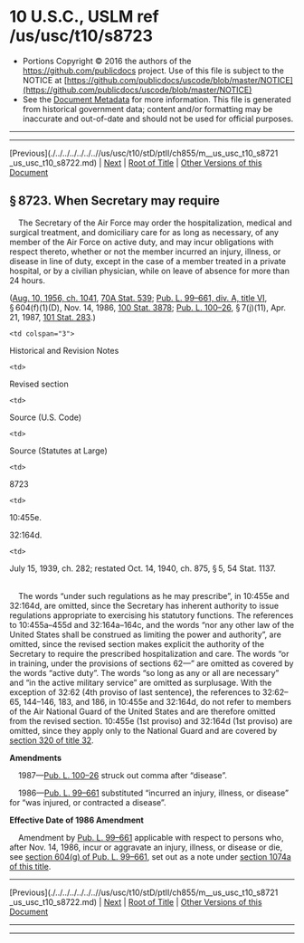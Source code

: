 ---
---

# 10 U.S.C., USLM ref /us/usc/t10/s8723

* Portions Copyright © 2016 the authors of the https://github.com/publicdocs project.
  Use of this file is subject to the NOTICE at [https://github.com/publicdocs/uscode/blob/master/NOTICE](https://github.com/publicdocs/uscode/blob/master/NOTICE)
* See the [Document Metadata](././../../../../../..//README.md) for more information.
  This file is generated from historical government data; content and/or formatting may be inaccurate and out-of-date and should not be used for official purposes.

----------
----------

[Previous](./../../../../../..//us/usc/t10/stD/ptII/ch855/m__us_usc_t10_s8721 _us_usc_t10_s8722.md) | [Next](./../../../../../..//us/usc/t10/stD/ptII/ch857/m__us_usc_t10_stD_ptII_ch857.md) | [Root of Title](./../../../../../../) | [Other Versions of this Document](https://publicdocs.github.io/go/links?ns=uslm&ref=%2Fus%2Fusc%2Ft10%2Fs8723)

## § 8723. When Secretary may require

    The Secretary of the Air Force may order the hospitalization, medical and surgical treatment, and domiciliary care for as long as necessary, of any member of the Air Force on active duty, and may incur obligations with respect thereto, whether or not the member incurred an injury, illness, or disease in line of duty, except in the case of a member treated in a private hospital, or by a civilian physician, while on leave of absence for more than 24 hours.

([Aug. 10, 1956, ch. 1041][/us/act/1956-08-10/ch1041], [70A Stat. 539][/us/stat/70A/539]; [Pub. L. 99–661, div. A, title VI][/us/pl/99/661/dA/tVI], § 604(f)(1)(D), Nov. 14, 1986, [100 Stat. 3878][/us/stat/100/3878]; [Pub. L. 100–26][/us/pl/100/26], § 7(j)(11), Apr. 21, 1987, [101 Stat. 283][/us/stat/101/283].)

<table>

  <tr>

    <td colspan="3"> 

Historical and Revision Notes  </td>

  </tr>

  <tr>

    <td> 

Revised section  </td>

    <td> 

Source (U.S. Code)  </td>

    <td> 

Source (Statutes at Large)  </td>

  </tr>

  <tr>

    <td> 

8723  </td>

    <td> 

10:455e.

32:164d.  </td>

    <td> 

July 15, 1939, ch. 282; restated Oct. 14, 1940, ch. 875, § 5, 54 Stat. 1137.  </td>

  </tr>

</table>

    The words “under such regulations as he may prescribe”, in 10:455e and 32:164d, are omitted, since the Secretary has inherent authority to issue regulations appropriate to exercising his statutory functions. The references to 10:455a–455d and 32:164a–164c, and the words “nor any other law of the United States shall be construed as limiting the power and authority”, are omitted, since the revised section makes explicit the authority of the Secretary to require the prescribed hospitalization and care. The words “or in training, under the provisions of sections 62—” are omitted as covered by the words “active duty”. The words “so long as any or all are necessary” and “in the active military service” are omitted as surplusage. With the exception of 32:62 (4th proviso of last sentence), the references to 32:62–65, 144–146, 183, and 186, in 10:455e and 32:164d, do not refer to members of the Air National Guard of the United States and are therefore omitted from the revised section. 10:455e (1st proviso) and 32:164d (1st proviso) are omitted, since they apply only to the National Guard and are covered by [section 320 of title 32][/us/usc/t32/s320].

 __Amendments__ 

    1987—[Pub. L. 100–26][/us/pl/100/26] struck out comma after “disease”.

    1986—[Pub. L. 99–661][/us/pl/99/661] substituted “incurred an injury, illness, or disease” for “was injured, or contracted a disease”.

 __Effective Date of 1986 Amendment__ 

    Amendment by [Pub. L. 99–661][/us/pl/99/661] applicable with respect to persons who, after Nov. 14, 1986, incur or aggravate an injury, illness, or disease or die, see [section 604(g) of Pub. L. 99–661][/us/pl/99/661/s604/g], set out as a note under [section 1074a of this title][/us/usc/t10/s1074a].

----------

[Previous](./../../../../../..//us/usc/t10/stD/ptII/ch855/m__us_usc_t10_s8721 _us_usc_t10_s8722.md) | [Next](./../../../../../..//us/usc/t10/stD/ptII/ch857/m__us_usc_t10_stD_ptII_ch857.md) | [Root of Title](./../../../../../../) | [Other Versions of this Document](https://publicdocs.github.io/go/links?ns=uslm&ref=%2Fus%2Fusc%2Ft10%2Fs8723)

----------
----------

[/us/act/1956-08-10/ch1041]: https://publicdocs.github.io/go/links?ns=uslm&ref=%2Fus%2Fact%2F1956-08-10%2Fch1041
[/us/stat/70A/539]: https://publicdocs.github.io/go/links?ns=uslm&ref=%2Fus%2Fstat%2F70A%2F539
[/us/pl/99/661/dA/tVI]: https://publicdocs.github.io/go/links?ns=uslm&ref=%2Fus%2Fpl%2F99%2F661%2FdA%2FtVI
[/us/stat/100/3878]: https://publicdocs.github.io/go/links?ns=uslm&ref=%2Fus%2Fstat%2F100%2F3878
[/us/pl/100/26]: https://publicdocs.github.io/go/links?ns=uslm&ref=%2Fus%2Fpl%2F100%2F26
[/us/stat/101/283]: https://publicdocs.github.io/go/links?ns=uslm&ref=%2Fus%2Fstat%2F101%2F283
[/us/usc/t32/s320]: https://publicdocs.github.io/go/links?ns=uslm&ref=%2Fus%2Fusc%2Ft32%2Fs320
[/us/pl/100/26]: https://publicdocs.github.io/go/links?ns=uslm&ref=%2Fus%2Fpl%2F100%2F26
[/us/pl/99/661]: https://publicdocs.github.io/go/links?ns=uslm&ref=%2Fus%2Fpl%2F99%2F661
[/us/pl/99/661]: https://publicdocs.github.io/go/links?ns=uslm&ref=%2Fus%2Fpl%2F99%2F661
[/us/pl/99/661/s604/g]: https://publicdocs.github.io/go/links?ns=uslm&ref=%2Fus%2Fpl%2F99%2F661%2Fs604%2Fg
[/us/usc/t10/s1074a]: https://publicdocs.github.io/go/links?ns=uslm&ref=%2Fus%2Fusc%2Ft10%2Fs1074a


